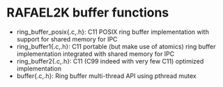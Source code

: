 # RAFAEL2K buffer functions

- ring_buffer_posix{.c,.h}: C11 POSIX ring buffer implementation with support for shared memory for IPC
- ring_buffer1{.c,.h}: C11 portable (but make use of atomics) ring buffer implementation integrated with shared memory for IPC 
- ring_buffer2{.c,.h}: C11 (C99 indeed with very few C11) optimized implementation
- buffer{.c,.h}: Ring buffer multi-thread API using pthread mutex
